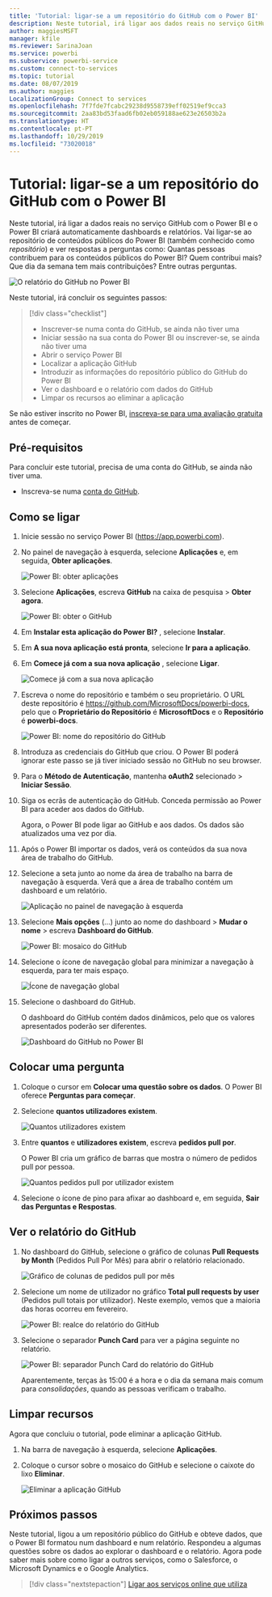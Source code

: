 ```yaml
---
title: 'Tutorial: ligar-se a um repositório do GitHub com o Power BI'
description: Neste tutorial, irá ligar aos dados reais no serviço GitHub com o Power BI e o Power BI criará automaticamente dashboards e relatórios.
author: maggiesMSFT
manager: kfile
ms.reviewer: SarinaJoan
ms.service: powerbi
ms.subservice: powerbi-service
ms.custom: connect-to-services
ms.topic: tutorial
ms.date: 08/07/2019
ms.author: maggies
LocalizationGroup: Connect to services
ms.openlocfilehash: 7f7fde7fcabc29238d9558739eff02519ef9cca3
ms.sourcegitcommit: 2aa83bd53faad6fb02eb059188ae623e26503b2a
ms.translationtype: HT
ms.contentlocale: pt-PT
ms.lasthandoff: 10/29/2019
ms.locfileid: "73020018"
---
```

# <a name="tutorial-connect-to-a-github-repo-with-power-bi"></a>Tutorial: ligar-se a um repositório do GitHub com o Power BI
Neste tutorial, irá ligar a dados reais no serviço GitHub com o Power BI e o Power BI criará automaticamente dashboards e relatórios. Vai ligar-se ao repositório de conteúdos públicos do Power BI (também conhecido como *repositório*) e ver respostas a perguntas como: Quantas pessoas contribuem para os conteúdos públicos do Power BI? Quem contribui mais? Que dia da semana tem mais contribuições? Entre outras perguntas. 

![O relatório do GitHub no Power BI](media/service-tutorial-connect-to-github/power-bi-github-app-tutorial-punch-card.png)

Neste tutorial, irá concluir os seguintes passos:

> [!div class="checklist"]
> * Inscrever-se numa conta do GitHub, se ainda não tiver uma 
> * Iniciar sessão na sua conta do Power BI ou inscrever-se, se ainda não tiver uma
> * Abrir o serviço Power BI
> * Localizar a aplicação GitHub
> * Introduzir as informações do repositório público do GitHub do Power BI
> * Ver o dashboard e o relatório com dados do GitHub
> * Limpar os recursos ao eliminar a aplicação

Se não estiver inscrito no Power BI, [inscreva-se para uma avaliação gratuita](https://app.powerbi.com/signupredirect?pbi_source=web) antes de começar.

## <a name="prerequisites"></a>Pré-requisitos

Para concluir este tutorial, precisa de uma conta do GitHub, se ainda não tiver uma. 

- Inscreva-se numa [conta do GitHub](https://docs.microsoft.com/contribute/get-started-setup-github).


## <a name="how-to-connect"></a>Como se ligar
1. Inicie sessão no serviço Power BI (https://app.powerbi.com). 
2. No painel de navegação à esquerda, selecione **Aplicações** e, em seguida, **Obter aplicações**.
   
   ![Power BI: obter aplicações](media/service-tutorial-connect-to-github/power-bi-github-app-tutorial.png) 

3. Selecione **Aplicações**, escreva **GitHub** na caixa de pesquisa > **Obter agora**.
   
   ![Power BI: obter o GitHub](media/service-tutorial-connect-to-github/power-bi-github-app-tutorial-app-source.png) 

4. Em **Instalar esta aplicação do Power BI?** , selecione **Instalar**.
5. Em **A sua nova aplicação está pronta**, selecione **Ir para a aplicação**.
6. Em **Comece já com a sua nova aplicação** , selecione **Ligar**.

    ![Comece já com a sua nova aplicação](media/service-tutorial-connect-to-github/power-bi-new-app-connect-get-started.png)

7. Escreva o nome do repositório e também o seu proprietário. O URL deste repositório é https://github.com/MicrosoftDocs/powerbi-docs, pelo que o **Proprietário do Repositório** é **MicrosoftDocs** e o **Repositório** é **powerbi-docs**. 
   
    ![Power BI: nome do repositório do GitHub](media/service-tutorial-connect-to-github/power-bi-github-app-tutorial-connect.png)

5. Introduza as credenciais do GitHub que criou. O Power BI poderá ignorar este passo se já tiver iniciado sessão no GitHub no seu browser. 

6. Para o **Método de Autenticação**, mantenha **oAuth2** selecionado \> **Iniciar Sessão**.

7. Siga os ecrãs de autenticação do GitHub. Conceda permissão ao Power BI para aceder aos dados do GitHub.
   
   Agora, o Power BI pode ligar ao GitHub e aos dados.  Os dados são atualizados uma vez por dia.

8. Após o Power BI importar os dados, verá os conteúdos da sua nova área de trabalho do GitHub. 
9. Selecione a seta junto ao nome da área de trabalho na barra de navegação à esquerda. Verá que a área de trabalho contém um dashboard e um relatório. 

    ![Aplicação no painel de navegação à esquerda](media/service-tutorial-connect-to-github/power-bi-github-app-tutorial-left-nav-expanded.png)

10. Selecione **Mais opções** (...) junto ao nome do dashboard > **Mudar o nome** > escreva **Dashboard do GitHub**.
 
    ![Power BI: mosaico do GitHub](media/service-tutorial-connect-to-github/power-bi-github-app-tutorial-left-nav.png) 

8. Selecione o ícone de navegação global para minimizar a navegação à esquerda, para ter mais espaço.

    ![Ícone de navegação global](media/service-tutorial-connect-to-github/power-bi-global-navigation-icon.png)

10. Selecione o dashboard do GitHub.
    
    O dashboard do GitHub contém dados dinâmicos, pelo que os valores apresentados poderão ser diferentes.

    ![Dashboard do GitHub no Power BI](media/service-tutorial-connect-to-github/power-bi-github-app-tutorial-new-dashboard.png)

    

## <a name="ask-a-question"></a>Colocar uma pergunta

1. Coloque o cursor em **Colocar uma questão sobre os dados**. O Power BI oferece **Perguntas para começar**. 

1. Selecione **quantos utilizadores existem**.
 
    ![Quantos utilizadores existem](media/service-tutorial-connect-to-github/power-bi-github-app-tutorial-qna-how-many-users.png)

13. Entre **quantos** e **utilizadores existem**, escreva **pedidos pull por**. 

     O Power BI cria um gráfico de barras que mostra o número de pedidos pull por pessoa.

    ![Quantos pedidos pull por utilizador existem](media/service-tutorial-connect-to-github/power-bi-github-app-tutorial-qna-how-many-prs.png)


13. Selecione o ícone de pino para afixar ao dashboard e, em seguida, **Sair das Perguntas e Respostas**.

## <a name="view-the-github-report"></a>Ver o relatório do GitHub 

1. No dashboard do GitHub, selecione o gráfico de colunas **Pull Requests by Month** (Pedidos Pull Por Mês) para abrir o relatório relacionado.

    ![Gráfico de colunas de pedidos pull por mês](media/service-tutorial-connect-to-github/power-bi-github-app-tutorial-column-chart.png)

2. Selecione um nome de utilizador no gráfico **Total pull requests by user** (Pedidos pull totais por utilizador). Neste exemplo, vemos que a maioria das horas ocorreu em fevereiro.

    ![Power BI: realce do relatório do GitHub](media/service-tutorial-connect-to-github/power-bi-github-app-tutorial-cross-filter-total-prs.png)

3. Selecione o separador **Punch Card** para ver a página seguinte no relatório. 
 
    ![Power BI: separador Punch Card do relatório do GitHub](media/service-tutorial-connect-to-github/power-bi-github-app-tutorial-tues-3pm.png)

    Aparentemente, terças às 15:00 é a hora e o dia da semana mais comum para *consolidações*, quando as pessoas verificam o trabalho.

## <a name="clean-up-resources"></a>Limpar recursos

Agora que concluiu o tutorial, pode eliminar a aplicação GitHub. 

1. Na barra de navegação à esquerda, selecione **Aplicações**.
2. Coloque o cursor sobre o mosaico do GitHub e selecione o caixote do lixo **Eliminar**.

    ![Eliminar a aplicação GitHub](media/service-tutorial-connect-to-github/power-bi-github-app-tutorial-delete.png)

## <a name="next-steps"></a>Próximos passos

Neste tutorial, ligou a um repositório público do GitHub e obteve dados, que o Power BI formatou num dashboard e num relatório. Respondeu a algumas questões sobre os dados ao explorar o dashboard e o relatório. Agora pode saber mais sobre como ligar a outros serviços, como o Salesforce, o Microsoft Dynamics e o Google Analytics. 
 
> [!div class="nextstepaction"]
> [Ligar aos serviços online que utiliza](service-connect-to-services.md)


